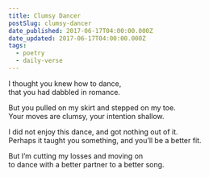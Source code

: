 ```yaml
---
title: Clumsy Dancer
postSlug: clumsy-dancer
date_published: 2017-06-17T04:00:00.000Z
date_updated: 2017-06-17T04:00:00.000Z
tags:
  - poetry
  - daily-verse
---
```


I thought you knew how to dance,  
that you had dabbled in romance.

But you pulled on my skirt and stepped on my toe.  
Your moves are clumsy, your intention shallow.

I did not enjoy this dance, and got nothing out of it.  
Perhaps it taught you something, and you’ll be a better fit.

But I’m cutting my losses and moving on  
to dance with a better partner to a better song.

